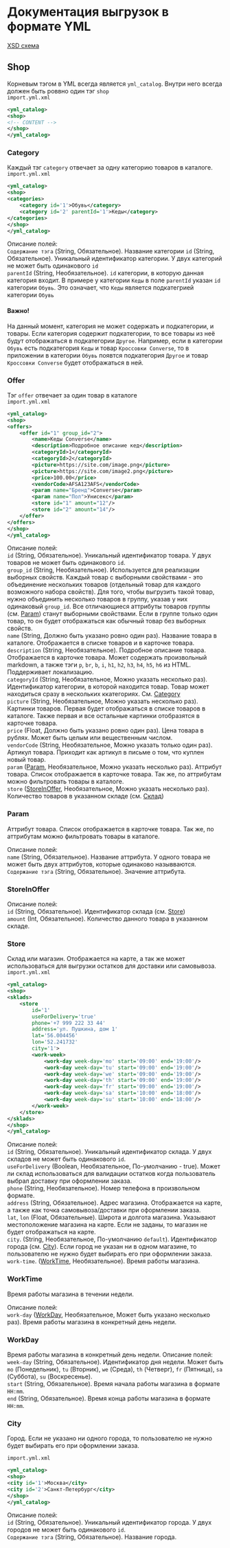 # Документация выгрузок в формате YML

[XSD схема](./schema.xsd)

## Shop

Корневым тэгом в YML всегда является `yml_catalog`. Внутри него всегда должен быть роввно один тэг `shop`  
`import.yml.xml`
```xml
<yml_catalog>
<shop>
<!-- CONTENT -->
</shop>
</yml_catalog>
```

### Category

Каждый тэг `category` отвечает за одну категорию товаров в каталоге.  
`import.yml.xml`
```xml
<yml_catalog>
<shop>
<categories>
    <category id='1'>Обувь</category>
    <category id='2' parentId='1'>Кеды</category>
</categories>
</shop>
</yml_catalog>
```
Описание полей:  
`Содержание тэга` (String, Обязательное). Название категории
`id` (String, Обязательное). Уникальный идентификатор категории. У двух категорий не может быть одинакового `id`  
`parentId` (String, Необязательное). `id` категории, в которую данная категория входит. В примере у категории `Кеды` в поле `parentId` указан `id` категории `Обувь`. Это означает, что `Кеды` является подкатегрией категории `Обувь`  

#### Важно!
На данный момент, категория не может содержать и подкатегории, и товары. Если категория содержит подкатегории, то все товары из неё будут отображаться в подкатегории `Другое`. Например, если в категории `Обувь` есть подкатегория `Кеды` и товар `Кроссовки Converse`, то в приложении в категории `Обувь` появтся подкатегория `Другое` и товар `Кроссовки Converse` будет отображаться в ней.  

### Offer

Тэг `offer` отвечает за один товар в каталоге  
`import.yml.xml`
```xml
<yml_catalog>
<shop>
<offers>
    <offer id="1" group_id="2">
        <name>Кеды Converse</name>
        <description>Подробное описание кед</description>
        <categoryId>1</categoryId>
        <categoryId>2</categoryId>
        <picture>https://site.com/image.png</picture>
        <picture>https://site.com/image2.png</picture>
        <price>100.00</price>
        <vendorCode>AFSA123AFS</vendorCode>
        <param name="Бренд">Converse</param>
        <param name="Пол">Унисекс</param>
        <store id="1" amount="12"/>
        <store id="2" amount="14"/>
    </offer>
</offers>
</shop>
</yml_catalog>
```
Описание полей:  
`id` (String, Обязательное). Уникальный идентификатор товара. У двух товаров не может быть одинакового `id`.  
`group_id` (String, Необязательное). Используется для реализации выборных свойств. Каждый товар с выборными свойствами - это объединение нескольких товаров (отдельный товар для каждого возможного набора свойств). Для того, чтобы выгрузить такой товар, нужно объединить несколько товаров в группу, указав у них одинаковый `group_id`. Все отличающиеся аттрибуты товаров группы (см. [Param](#Param)) станут выборными свойствами. Если в группе только один товар, то он будет отображаться как обычный товар без выборных свойств.  
`name` (String, Должно быть указано ровно один раз). Название товара в каталоге. Отображается в списке товаров и в карточке товара.  
`description` (String, Необязательное). Подробное описание товара. Отображается в карточке товара. Может содержать произвольный markdown, а также тэги `p`, `br`, `b`, `i`, `h1`, `h2`, `h3`, `h4`, `h5`, `h6` из HTML. Поддерживает локализацию.  
`categoryId` (String, Необязательное, Можно указать несколько раз). Идентификатор категории, в которой находится товар. Товар может находиться сразу в нескольких ккатегориях. См. [Category](#Category)  
`picture` (String, Необязательное, Можно указать несколько раз). Картинки товаров. Первая будет отображаться в списке товаров в каталоге. Также первая и все остальные картинки отобразятся в карточке товара.  
`price` (Float, Должно быть указано ровно один раз). Цена товара в рублях. Может быть целым или вещественным числом.  
`vendorCode` (String, Необязательное, Можно указать только один раз). Артикул товара. Приходит как артикул в письме о том, что куплен новый товар.  
`param` ([Param](#Param), Необязательное, Можно указать несколько раз). Аттрибут товара. Список отображается в карточке товара. Так же, по аттрибутам можно фильтровать товары в каталоге.  
`store` ([StoreInOffer](#StoreInOffer), Необязательное, Можно указать несколько раз). Количество товаров в указанном складе (см. [Склад](#Store))  

### Param
Аттрибут товара. Список отображается в карточке товара. Так же, по аттрибутам можно фильтровать товары в каталоге.

Описание полей:  
`name` (String, Обязательное). Название аттрибута. У одного товара не может быть двух аттрибутов, которые одинаково назывваются.  
`Содержание тэга` (String, Обязательное). Значение аттрибута.

### StoreInOffer
Описание полей:  
`id` (String, Обязательное). Идентификатор склада (см. [Store](#Store))  
`amount` (Int, Обязательное). Количество данного товара в указанном складе.  

### Store
Склад или магазин. Отображается на карте, а так же может использоваться для выгрузки остатков для доставки или самовывоза. 
`import.yml.xml`
```xml
<yml_catalog>
<shop>
<sklads>
    <store
        id='1' 
        useForDelivery='true' 
        phone='+7 999 222 33 44'
        address='ул. Пушкина, дом 1'
        lat='56.004456' 
        lon='52.241732' 
        city='1'>
        <work-week>
            <work-day week-day='mo' start='09:00' end='19:00'/>
            <work-day week-day='tu' start='09:00' end='19:00'/>
            <work-day week-day='we' start='09:00' end='19:00'/>
            <work-day week-day='th' start='09:00' end='19:00'/>
            <work-day week-day='fr' start='09:00' end='19:00'/>
            <work-day week-day='sa' start='10:00' end='18:00'/>
            <work-day week-day='su' start='10:00' end='18:00'/>
        </work-week>
    </store>
</sklads>
</shop>
</yml_catalog>
```
Описание полей:  
`id` (String, Обязательное). Уникальный идентификатор склада. У двух складов не может быть одинакового `id`.  
`useForDelivery` (Boolean, Необязательное, По-умолчанию - true). Может ли склад использоваться для валидации остатков когда пользователь выбрал доставку при оформлении заказа.  
`phone` (String, Необязательное). Номер телефона в произвольном формате.  
`address` (String, Обязательное). Адрес магазина. Отображается на карте, а также как точка самовывоза/доставки при оформлении заказа.  
`lat`, `lon` (Float, Обязательные). Широта и долгота магазина. Указывают местоположение магазина на карте. Если не заданы, то магазин не будет отображаться на карте.  
`city`. (String, Необязательное, По-умолчанию `default`). Идентификатор города (см. [City](#City)). Если город не указан ни в одном магазине, то пользователю не нужно будет выбирать его при оформлении заказа.  
`work-time`. ([WorkTime](#WorkTime), Необязательное). Время работы магазина.  

### WorkTime
Время работы магазина в течении недели.

Описание полей:  
`work-day` ([WorkDay](#WorkDay), Необязательное, Может быть указано несколько раз). Время работы магазина в конкретный день недели.  

### WorkDay
Время работы магазина в конкретный день недели.
Описание полей:  
`week-day` (String, Обязательное). Идентификатор дня недели. Может быть `mo` (Понедельник), `tu` (Вторник), `we` (Среда), `th` (Четверг), `fr` (Пятница), `sa` (Суббота), `su` (Воскресенье).  
`start` (String, Обязательное). Время начала работы магазина в формате `HH:mm`.  
`end` (String, Обязательное). Время конца работы магазина в формате `HH:mm`.  

### City
Город. Если не указано ни одного города, то пользователю не нужно будет выбирать его при оформлении заказа.

`import.yml.xml`
```xml
<yml_catalog>
<shop>
<city id='1'>Москва</city>
<city id='2'>Санкт-Петербург</city>
</shop>
</yml_catalog>
```
Описание полей:  
`id` (String, Обязательное). Уникальный идентификатор города. У двух городов не может быть одинакового `id`.  
`Содержание тэга` (String, Обязательное). Название города.  
